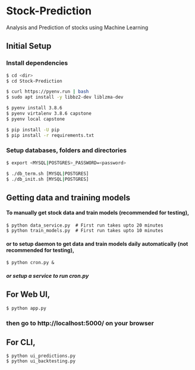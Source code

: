 # Stock-Prediction
Analysis and Prediction of stocks using Machine Learning

## Initial Setup
### Install dependencies
```bash
$ cd <dir>
$ cd Stock-Prediction

$ curl https://pyenv.run | bash
$ sudo apt install -y libbz2-dev liblzma-dev

$ pyenv install 3.8.6
$ pyenv virtalenv 3.8.6 capstone
$ pyenv local capstone

$ pip install -U pip
$ pip install -r requirements.txt
```

### Setup databases, folders and directories
```bash
$ export <MYSQL|POSTGRES>_PASSWORD=<password>

$ ./db_term.sh [MYSQL|POSTGRES]
$ ./db_init.sh [MYSQL|POSTGRES]
```
<!--
## Fetching data
<table>
<tr>
<th> StockPrice data </th>
<th> Articles data [INACTIVE] DO NOT USE</th>
</tr>
<tr>
<td>

`$ python data_service.py`

#### Import from dump
`$ gunzip -c database/dump.sql.gz | mysql -h 127.0.0.1 -P 3306 -u root -D capstone -p`
#### Export to dump
`$ mysqldump -h 127.0.0.1 -P 3306 -u root -p capstone | gzip > database/dump.sql.gz`

</td>
<td>

`$ python article_service.py`
#### Import from dump
`$ mongorestore --db=capstone --archive=database/dump.nosql.gz --gzip`
#### Export to dump
`$ mongodump --forceTableScan --db=capstone --archive=database/dump.nosql.gz --gzip`
</td>
</tr>
</table> -->

## Getting data and training models
#### To manually get stock data and train models (recommended for testing),
```
$ python data_service.py  # First run takes upto 20 minutes
$ python train_models.py  # First run takes upto 10 minutes
```

#### or to setup daemon to get data and train models daily automatically (not recommended for testing),
```
$ python cron.py &
```
##### or setup a service to run cron.py

## For Web UI,
```
$ python app.py
```
### then go to http://localhost:5000/ on your browser

## For CLI,
```
$ python ui_predictions.py
$ python ui_backtesting.py
```
